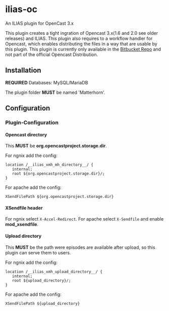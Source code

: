 # ilias-oc
An ILIAS plugin for OpenCast 3.x

This plugin creates a tight ingration of Opencast 3.x(1.6 and 2.0 see older releases) and ILIAS.
This plugin also requires to a workflow handler for Opencast, which enables distributing the files in a way that
are usable by this plugin. This plugin is currently only available in the [Bitbucket Repo](https://bitbucket.org/pascalgrube/matterhorn/branch/distribution-ilias)
and not part of the official Opencast Distribution.

## Installation

__REQUIRED__ Databases: MySQL/MariaDB

The plugin folder __MUST__ be named 'Matterhorn'.

## Configuration

### Plugin-Configuration

#### Opencast directory

This __MUST__ be **org.opencastproject.storage.dir**.

For ngnix add the config:
```
location /__ilias_xmh_mh_directory__/ {
   internal;
   root ${org.opencastproject.storage.dir}/;
}
```

For apache add the config:
```
XSendFilePath ${org.opencastproject.storage.dir}
```

#### XSendfile header

For ngnix select `X-Accel-Redirect`.
For apache select `X-Sendfile` and enable **mod_xsendfile**.

#### Upload directory

This __MUST__ be the path were episodes are available after upload, so this plugin can serve them to users.

For ngnix add the config:
```
location /__ilias_xmh_upload_directory__/ {
   internal;
   root ${upload_directory}/;
}
```

For apache add the config:
```
XSendFilePath ${upload_directory}
```

